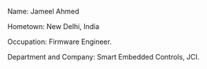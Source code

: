 Name: Jameel Ahmed

Hometown: New Delhi, India

Occupation: Firmware Engineer.

Department and Company: Smart Embedded Controls, JCI.
